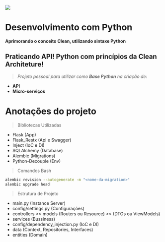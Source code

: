 ![](https://www.python.org/static/img/python-logo.png)
# Desenvolvimento com Python

**Aprimorando o conceito Clean, utilizando sintaxe Python**

## Praticando API! Python com princípios da Clean Architeture!

> *Projeto pessoal para utilizar como **Base Python** na criação de:*

- **API**
- **Micro-serviços**

# Anotações do projeto

> Bibliotecas Utilizadas
- Flask (App)
- Flask_Restx (Api e Swagger)
- Inject (IoC e DI)
- SQLAlchemy (Database)
- Alembic (Migrations)
- Python-Decouple (Env)

> Comandos Bash
```bash
alembic revision --autogenerate -m "<nome-da-migration>"
alembic upgrade head
```
> Estrutura de Projeto
- main.py (Instance Server)
- config/settings.py (Configurações)
- controllers <> models
(Routers ou Resource) <> (DTOs ou ViewModels)
- services (Bussiness)
- config/dependency_injection.py (IoC e DI)
- data (Context, Repositories, Interfaces)
- entities (Domain)


